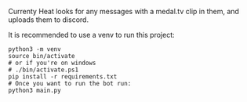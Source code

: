 Currenty Heat looks for any messages with a medal.tv clip in them,
	and uploads them to discord.

It is recommended to use a venv to run this project:

```
python3 -m venv
source bin/activate
# or if you're on windows
# ./bin/activate.ps1
pip install -r requirements.txt
# Once you want to run the bot run:
python3 main.py
```
